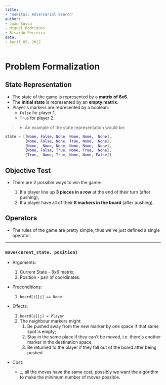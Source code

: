 ```yaml
---
title:
- 'Gekitai: Adversarial Search'
author:
- João Sousa
- Miguel Rodrigues
- Ricardo Ferreira
date: 
- April 05, 2022
---
```


# Problem Formalization

## State Representation

- The state of the game is represented by a **matrix of 6x6**.
- The **initial state** is represented by an **empty matrix**.
- Player's markers are represented by a boolean:
    - `False` for player 1,
    - `True` for player 2.

> - An example of the state representation would be:
```python
state = [[None, False, None, None, None,  None],
         [None, False, None, True, None,  None],
         [None,  None, None, None, None,  None],
         [None, False, True, None, True,  None],
         [True,  None, True, None, None, False]]
```


## Objective Test

- There are 2 possible ways to win the game:

    1. If a player line up **3 pieces in a row** at the end of their turn (after pushing);
    2. If a player have all of their **8 markers in the board** (after pushing).

## Operators

- The rules of the game are pretty simple, thus we've just defined a single operator.

---

### `move(curent_state, position)`

- Arguments:
    1. Current State - 6x6 matrix;
    2. Position - pair of coordinates.

- Preconditions:
    1. `board[i][j] == None`

- Effects:
    1. `board[i][j] = Player`
    2. The neighbour markers might:
        1. Be pushed away from the new marker by one space if that same spot is
           empty;
        2. Stay in the same place if they can't be moved, i.e. there's another
           marker in the destination space;
        3. Be returned to the player if they fall out of the board after being
           pushed.

- Cost:
    - `1`, all the moves have the same cost, possibly we want the algorithm to make the minimum number of moves possible.

